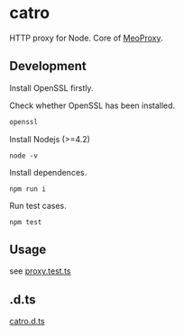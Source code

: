 # catro
HTTP proxy for Node.
Core of [MeoProxy](https://github.com/meowtec/meoproxy).

## Development
Install OpenSSL firstly.

Check whether OpenSSL has been installed.
```sh
openssl
```

Install Nodejs (>=4.2)
```
node -v
```

Install dependences.
```
npm run i
```

Run test cases.
```
npm test
```

## Usage
see [proxy.test.ts](https://github.com/meowtec/catro/blob/master/src/__tests/proxy.test.ts)

## .d.ts
[catro.d.ts](https://github.com/meowtec/catro/blob/master/catro.d.ts)
